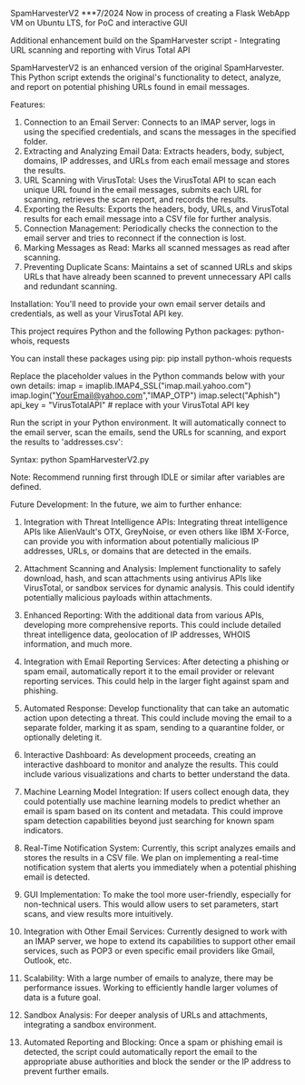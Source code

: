 SpamHarvesterV2
***7/2024 Now in process of creating a Flask WebApp VM on Ubuntu LTS, for PoC and interactive GUI 


Additional enhancement build on the SpamHarvester script - Integrating URL scanning and reporting with Virus Total API 

SpamHarvesterV2 is an enhanced version of the original SpamHarvester. This Python script extends the original's functionality to detect, analyze, and report on potential phishing URLs found in email messages.

Features:
1.	Connection to an Email Server: Connects to an IMAP server, logs in using the specified credentials, and scans the messages in the specified folder.
2.	Extracting and Analyzing Email Data: Extracts headers, body, subject, domains, IP addresses, and URLs from each email message and stores the results.
3.	URL Scanning with VirusTotal: Uses the VirusTotal API to scan each unique URL found in the email messages, submits each URL for scanning, retrieves the scan report, and records the results.
4.	Exporting the Results: Exports the headers, body, URLs, and VirusTotal results for each email message into a CSV file for further analysis.
5.	Connection Management: Periodically checks the connection to the email server and tries to reconnect if the connection is lost.
6.	Marking Messages as Read: Marks all scanned messages as read after scanning.
7.	Preventing Duplicate Scans: Maintains a set of scanned URLs and skips URLs that have already been scanned to prevent unnecessary API calls and redundant scanning.

Installation:
You'll need to provide your own email server details and credentials, as well as your VirusTotal API key.

This project requires Python and the following Python packages: python-whois, requests

You can install these packages using pip:
pip install python-whois requests

Replace the placeholder values in the Python commands below with your own details:
imap = imaplib.IMAP4_SSL("imap.mail.yahoo.com")
imap.login("YourEmail@yahoo.com","IMAP_OTP")
imap.select("Aphish")
api_key = "VirusTotalAPI"  # replace with your VirusTotal API key


Run the script in your Python environment. It will automatically connect to the email server, scan the emails, send the URLs for scanning, and export the results to 'addresses.csv':


Syntax:
python SpamHarvesterV2.py

Note: Recommend running first through IDLE or similar after variables are defined.  

Future Development:
In the future, we aim to further enhance:

1.	Integration with Threat Intelligence APIs: Integrating threat intelligence APIs like AlienVault's OTX, GreyNoise, or even others like IBM X-Force, can provide you with information about potentially malicious IP addresses, URLs, or domains that are detected in the emails.

2.	Attachment Scanning and Analysis: Implement functionality to safely download, hash, and scan attachments using antivirus APIs like VirusTotal, or sandbox services for dynamic analysis. This could identify potentially malicious payloads within attachments.

3.	Enhanced Reporting: With the additional data from various APIs, developing more comprehensive reports. This could include detailed threat intelligence data, geolocation of IP addresses, WHOIS information, and much more.

4.	Integration with Email Reporting Services: After detecting a phishing or spam email, automatically report it to the email provider or relevant reporting services. This could help in the larger fight against spam and phishing.

5.	Automated Response: Develop functionality that can take an automatic action upon detecting a threat. This could include moving the email to a separate folder, marking it as spam, sending to a quarantine folder, or optionally deleting it.

6.	Interactive Dashboard: As development proceeds, creating an interactive dashboard to monitor and analyze the results. This could include various visualizations and charts to better understand the data.

7.	Machine Learning Model Integration: If users collect enough data, they could potentially use machine learning models to predict whether an email is spam based on its content and metadata. This could improve spam detection capabilities beyond just searching for known spam indicators.

8.	Real-Time Notification System: Currently, this script analyzes emails and stores the results in a CSV file.  We plan on implementing a real-time notification system that alerts you immediately when a potential phishing email is detected.

9.	GUI Implementation: To make the tool more user-friendly, especially for non-technical users. This would allow users to set parameters, start scans, and view results more intuitively.

10.	Integration with Other Email Services: Currently designed to work with an IMAP server, we hope to extend its capabilities to support other email services, such as POP3 or even specific email providers like Gmail, Outlook, etc.

11.	Scalability: With a large number of emails to analyze, there may be performance issues. Working to efficiently handle larger volumes of data is a future goal.

12.	Sandbox Analysis: For deeper analysis of URLs and attachments, integrating a sandbox environment. 

13.	Automated Reporting and Blocking: Once a spam or phishing email is detected, the script could automatically report the email to the appropriate abuse authorities and block the sender or the IP address to prevent further emails.

